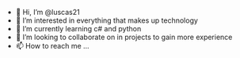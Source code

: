- 👋 Hi, I’m @luscas21
- 👀 I’m interested in everything that makes up technology
- 🌱 I’m currently learning c# and python
- 💞️ I’m looking to collaborate on in projects to gain more experience
- 📫 How to reach me ...

<!---
luscas21/luscas21 is a ✨ special ✨ repository because its `README.md` (this file) appears on your GitHub profile.
You can click the Preview link to take a look at your changes.
--->
